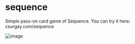 # sequence

Simple pass-on card game of Sequence.
You can try it here: csurgay.com/sequence

![image](https://github.com/csurgay/sequence/assets/6297098/24a43fe2-60d2-4070-a6fd-73d8e3456b66)
